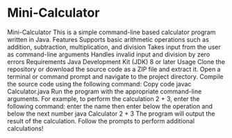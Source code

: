 # Mini-Calculator
Mini-Calculator
This is a simple command-line based calculator program written in Java.
Features
Supports basic arithmetic operations such as addition, subtraction, multiplication, and division
Takes input from the user as command-line arguments
Handles invalid input and division by zero errors
Requirements
Java Development Kit (JDK) 8 or later
Usage
Clone the repository or download the source code as a ZIP file and extract it.
Open a terminal or command prompt and navigate to the project directory.
Compile the source code using the following command:
Copy code
javac Calculator.java
Run the program with the appropriate command-line arguments. For example, to perform the calculation 2 + 3, enter the following command:
enter the name then enter below the operation and below the next number
java Calculator 
2
+ 
3
The program will output the result of the calculation.
Follow the prompts to perform additional calculations!

